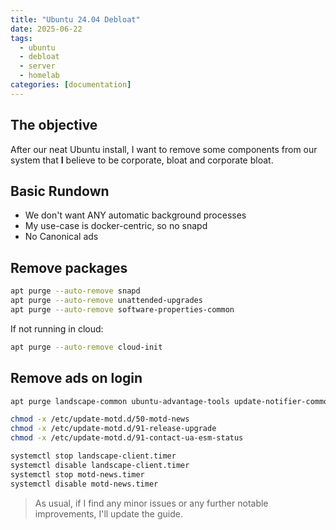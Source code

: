 ```yaml
---
title: "Ubuntu 24.04 Debloat"
date: 2025-06-22
tags:
  - ubuntu
  - debloat
  - server
  - homelab
categories: [documentation]
---
```


## The objective

After our neat Ubuntu install, I want to remove some components from our system that **I** believe to be corporate, bloat and corporate bloat.

## Basic Rundown

- We don't want ANY automatic background processes
- My use-case is docker-centric, so no snapd
- No Canonical ads

## Remove packages

```bash
apt purge --auto-remove snapd
apt purge --auto-remove unattended-upgrades
apt purge --auto-remove software-properties-common
```

If not running in cloud:

```bash
apt purge --auto-remove cloud-init
```

## Remove ads on login

```bash
apt purge landscape-common ubuntu-advantage-tools update-notifier-common

chmod -x /etc/update-motd.d/50-motd-news
chmod -x /etc/update-motd.d/91-release-upgrade
chmod -x /etc/update-motd.d/91-contact-ua-esm-status
```

```bash
systemctl stop landscape-client.timer
systemctl disable landscape-client.timer
systemctl stop motd-news.timer
systemctl disable motd-news.timer
```

> As usual, if I find any minor issues or any further notable improvements, I'll update the guide.
